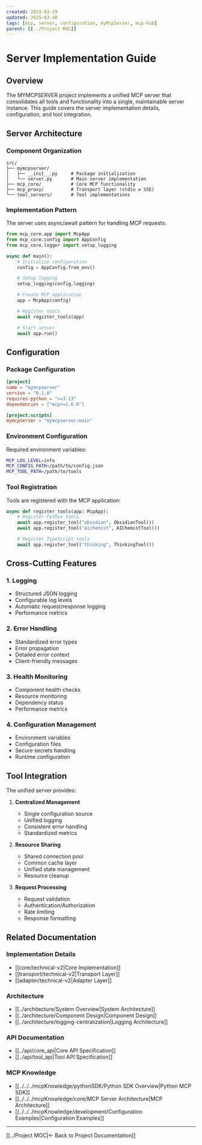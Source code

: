 ```yaml
---
created: 2024-03-29
updated: 2025-03-30
tags: [mcp, server, configuration, myMcpServer, mcp-hub]
parent: [[../Project MOC]]
---
```


# Server Implementation Guide

## Overview

The MYMCPSERVER project implements a unified MCP server that consolidates all tools and functionality into a single, maintainable server instance. This guide covers the server implementation details, configuration, and tool integration.

## Server Architecture

### Component Organization

```
src/
├── mymcpserver/
│   ├── __init__.py     # Package initialization
│   └── server.py       # Main server implementation
├── mcp_core/           # Core MCP functionality
├── mcp_proxy/          # Transport layer (stdio ⇄ SSE)
└── tool_servers/       # Tool implementations
```

### Implementation Pattern

The server uses async/await pattern for handling MCP requests:

```python
from mcp_core.app import McpApp
from mcp_core.config import AppConfig
from mcp_core.logger import setup_logging

async def main():
    # Initialize configuration
    config = AppConfig.from_env()

    # Setup logging
    setup_logging(config.logging)

    # Create MCP application
    app = McpApp(config)

    # Register tools
    await register_tools(app)

    # Start server
    await app.run()
```

## Configuration

### Package Configuration

```toml
[project]
name = "mymcpserver"
version = "0.1.0"
requires-python = ">=3.13"
dependencies = ["mcp>=1.6.0"]

[project.scripts]
mymcpserver = "mymcpserver:main"
```

### Environment Configuration

Required environment variables:

```bash
MCP_LOG_LEVEL=info
MCP_CONFIG_PATH=/path/to/config.json
MCP_TOOL_PATH=/path/to/tools
```

### Tool Registration

Tools are registered with the MCP application:

```python
async def register_tools(app: McpApp):
    # Register Python tools
    await app.register_tool("obsidian", ObsidianTool())
    await app.register_tool("aichemist", AIChemistTool())

    # Register TypeScript tools
    await app.register_tool("thinking", ThinkingTool())
```

## Cross-Cutting Features

### 1. Logging

- Structured JSON logging
- Configurable log levels
- Automatic request/response logging
- Performance metrics

### 2. Error Handling

- Standardized error types
- Error propagation
- Detailed error context
- Client-friendly messages

### 3. Health Monitoring

- Component health checks
- Resource monitoring
- Dependency status
- Performance metrics

### 4. Configuration Management

- Environment variables
- Configuration files
- Secure secrets handling
- Runtime configuration

## Tool Integration

The unified server provides:

1. **Centralized Management**
   - Single configuration source
   - Unified logging
   - Consistent error handling
   - Standardized metrics

2. **Resource Sharing**
   - Shared connection pool
   - Common cache layer
   - Unified state management
   - Resource cleanup

3. **Request Processing**
   - Request validation
   - Authentication/Authorization
   - Rate limiting
   - Response formatting

## Related Documentation

### Implementation Details

- [[core/technical-v2|Core Implementation]]
- [[transport/technical-v2|Transport Layer]]
- [[adapter/technical-v2|Adapter Layer]]

### Architecture

- [[../architecture/System Overview|System Architecture]]
- [[../architecture/Component Design|Component Design]]
- [[../architecture/logging-centralization|Logging Architecture]]

### API Documentation

- [[../api/core_api|Core API Specification]]
- [[../api/tool_api|Tool API Specification]]

### MCP Knowledge

- [[../../../mcpKnowledge/pythonSDK/Python SDK Overview|Python MCP SDK]]
- [[../../../mcpKnowledge/core/MCP Server Architecture|MCP Architecture]]
- [[../../../mcpKnowledge/development/Configuration Examples|Configuration Examples]]

---

[[../Project MOC|← Back to Project Documentation]]
